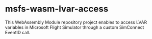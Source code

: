 # msfs-wasm-lvar-access
This WebAssembly Module repository project enables to access LVAR variables in Microsoft Flight Simulator through a custom SimConnect EventID call.

